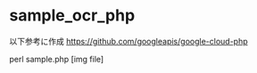 # sample_ocr_php

以下参考に作成
https://github.com/googleapis/google-cloud-php

perl sample.php [img file]

